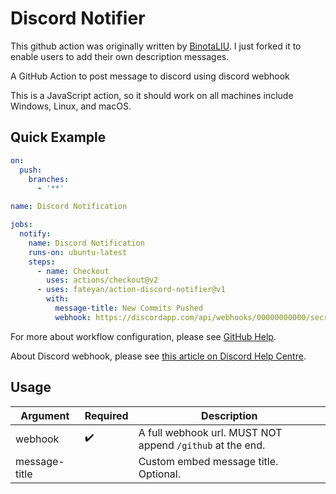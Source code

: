 # Discord Notifier
This github action was originally written by [BinotaLIU](me@binota.org). I just forked it to enable users to add their own description messages.

A GitHub Action to post message to discord using discord webhook

This is a JavaScript action, so it should work on all machines include Windows, Linux, and macOS.

## Quick Example

```yaml
on:
  push:
    branches:
      - '**'

name: Discord Notification

jobs:
  notify:
    name: Discord Notification
    runs-on: ubuntu-latest
    steps:
      - name: Checkout
        uses: actions/checkout@v2
      - uses: fateyan/action-discord-notifier@v1
        with:
          message-title: New Commits Pushed
          webhook: https://discordapp.com/api/webhooks/00000000000/secret
```


For more about workflow configuration, please see [GitHub Help](https://help.github.com/en/actions/reference/workflow-syntax-for-github-actions).  

About Discord webhook, please see [this article on Discord Help Centre](https://support.discord.com/hc/en-us/articles/228383668-Intro-to-Webhooks).

## Usage

|Argument|Required|Description|
|---|---|---|
|webhook|✔️|A full webhook url. MUST NOT append `/github` at the end.|
|message-title|️ |Custom embed message title. Optional.|
